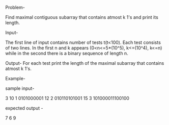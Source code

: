 Problem-

Find maximal contiguous subarray that contains atmost k 1's and print its length.

Input-

The first line of input contains number of tests t(t<100). Each test consists of two lines. In the first n and k appears (0<n<=5*(10^5), k<=(10^4), k<=n) while in the second there is a binary sequence of length n.

Output-
For each test print the length of the maximal subarray that contains atmost k 1's.


Example-

sample input-

3
10 1
0101000001
12 2
010110101001
15 3
101000011100100

expected output -

7
6
9
